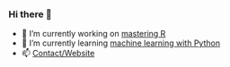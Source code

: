 ### Hi there 👋

- 🔭 I’m currently working on [mastering R](https://pinedo.org/R)
- 🌱 I’m currently learning [machine learning with Python](https://github.com/odenipinedo/Python)
- 📫 [Contact/Website](https://pinedo.org)

<!--- 

Here are some ideas to get you started:

- 👯 I’m looking to collaborate on ...
- 🤔 I’m looking for help with ...\
- 💬 Ask me about
- 😄 Pronouns: ...
- ⚡ Fun fact: ...
-->
